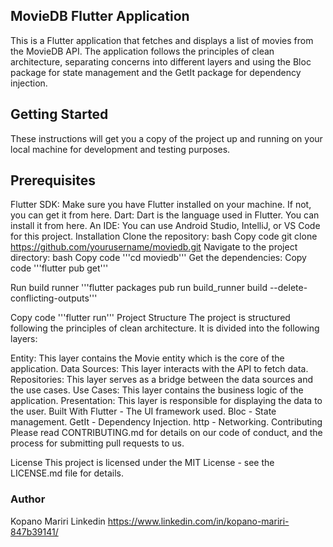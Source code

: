 ## MovieDB Flutter Application
This is a Flutter application that fetches and displays a list of movies from the MovieDB API. The application follows the principles of clean architecture, separating concerns into different layers and using the Bloc package for state management and the GetIt package for dependency injection.

## Getting Started
These instructions will get you a copy of the project up and running on your local machine for development and testing purposes.

## Prerequisites
Flutter SDK: Make sure you have Flutter installed on your machine. If not, you can get it from here.
Dart: Dart is the language used in Flutter. You can install it from here.
An IDE: You can use Android Studio, IntelliJ, or VS Code for this project.
Installation
Clone the repository:
bash
Copy code
git clone https://github.com/yourusername/moviedb.git
Navigate to the project directory:
bash
Copy code
'''cd moviedb'''
Get the dependencies:
Copy code
'''flutter pub get'''

Run build runner
'''flutter packages pub run build_runner build --delete-conflicting-outputs'''

Copy code
'''flutter run'''
Project Structure
The project is structured following the principles of clean architecture. It is divided into the following layers:

Entity: This layer contains the Movie entity which is the core of the application.
Data Sources: This layer interacts with the API to fetch data.
Repositories: This layer serves as a bridge between the data sources and the use cases.
Use Cases: This layer contains the business logic of the application.
Presentation: This layer is responsible for displaying the data to the user.
Built With
Flutter - The UI framework used.
Bloc - State management.
GetIt - Dependency Injection.
http - Networking.
Contributing
Please read CONTRIBUTING.md for details on our code of conduct, and the process for submitting pull requests to us.

License
This project is licensed under the MIT License - see the LICENSE.md file for details.

### Author 
Kopano Mariri
Linkedin
https://www.linkedin.com/in/kopano-mariri-847b39141/

